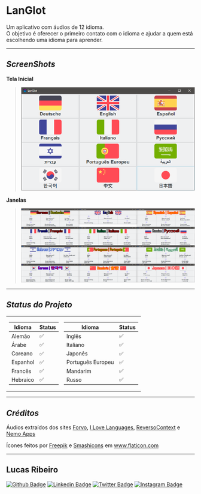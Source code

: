 # **LanGlot**

Um aplicativo com áudios de 12 idioma.  
O objetivo é oferecer o primeiro contato com o idioma e ajudar a quem está escolhendo uma idioma para aprender.
 
---
## ***ScreenShots***
**Tela Inicial**  

>![](IMGS/screenshots/tela_inicial.png)

**Janelas**

>![](IMGS/screenshots/janelas.png)

 ---

## ***Status do Projeto***  

<table>
<tr><td>

|Idioma|Status|
|--|--|
|Alemão|✅|
|Árabe|✅|
|Coreano|✅|
|Espanhol|✅|
|Francês|✅|
|Hebraico|✅|

</td><td>

|Idioma|Status|
|--|--|
|Inglês|✅|
|Italiano|✅|
|Japonês|✅|
|Português Europeu|✅|
|Mandarim|✅|
|Russo|✅|

</td></tr>
</table>

---

## ***Créditos***  
Áudios extraídos dos sites [Forvo](forvo.com), [I Love Languages](http://ilovelanguages.org/), [ReversoContext](https://context.reverso.net/) e [Nemo Apps](nomeapps.com/phrasebooks)

Ícones feitos por <a href="https://www.flaticon.com/authors/freepik" title="Freepik">Freepik</a> e <a href="https://smashicons.com/" title="Smashicons">Smashicons</a> em <a href="https://www.flaticon.com/" title="Flaticon"> www.flaticon.com</a>

 ---
 ## **Lucas Ribeiro**
[![Github Badge](https://img.shields.io/badge/-Github-000?style=flat-square&logo=Github&logoColor=white&link=https://github.com/LucasRibeiroRJBR)](https://github.com/LucasRibeiroRJBR)
[![Linkedin Badge](https://img.shields.io/badge/-LinkedIn-blue?style=flat-square&logo=Linkedin&logoColor=white&link=https://www.linkedin.com/in/lucas-santos-ribeiro//)](https://www.linkedin.com/in/lucas-santos-ribeiro/)
[![Twitter Badge](https://img.shields.io/badge/-Twitter-1ca0f1?style=flat-square&labelColor=1ca0f1&logo=twitter&logoColor=white&link=https://twitter.com/lucas_sanri)](https://twitter.com/lucas_sanri)
[![Instagram Badge](https://img.shields.io/badge/-Instagram-%23E4405F.svg?&style=flat-square&labelColor=23E4405F&logo=instagram&logoColor=white&link=https://www.instagram.com/lucas_sanri/)](https://www.instagram.com/lucas_sanri/)
